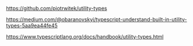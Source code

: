 https://github.com/piotrwitek/utility-types

https://medium.com/@obaranovskyi/typescript-understand-built-in-utility-types-5aa9ea44fe45

https://www.typescriptlang.org/docs/handbook/utility-types.html